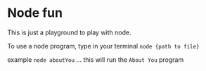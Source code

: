 # Node fun

This is just a playground to play with node.

To use a node program, type in your terminal `node {path to file}`

example `node aboutYou` ... this will run the `About You` program
